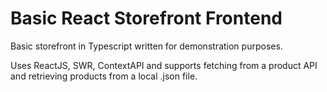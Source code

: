 # Basic React Storefront Frontend
Basic storefront in Typescript written for demonstration purposes. 

Uses ReactJS, SWR, ContextAPI and supports fetching from a product API and retrieving products from a local .json file.
